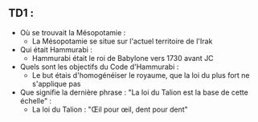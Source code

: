 ## TD1 :

- Où se trouvait la Mésopotamie : 
	- La Mésopotamie se situe sur l'actuel territoire de l'Irak
- Qui était Hammurabi :
	- Hammurabi était le roi de Babylone vers 1730 avant JC
- Quels sont les objectifs du Code d'Hammurabi :
	- Le but étais d'homogénéiser le royaume, que la loi du plus fort ne s'applique pas
- Que signifie la dernière phrase : "La loi du Talion est la base de cette échelle" :
	- La loi du Talion : "Œil pour œil, dent pour dent"